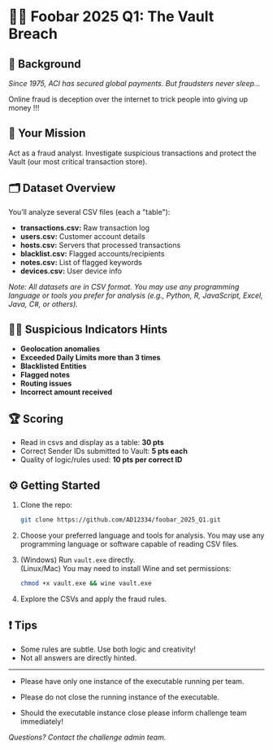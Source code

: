 # 🕵️‍♂️ Foobar 2025 Q1: The Vault Breach

## 🚀 Background
*Since 1975, ACI has secured global payments. But fraudsters never sleep...*

Online fraud is deception over the internet to trick people into giving up money !!! 

## 🎯 Your Mission
Act as a fraud analyst. Investigate suspicious transactions and protect the Vault (our most critical transaction store).

## 🗂️ Dataset Overview
You’ll analyze several CSV files (each a "table"):

- **transactions.csv:** Raw transaction log
- **users.csv:** Customer account details
- **hosts.csv:** Servers that processed transactions
- **blacklist.csv:** Flagged accounts/recipients
- **notes.csv:** List of flagged keywords
- **devices.csv:** User device info

*Note: All datasets are in CSV format. You may use any programming language or tools you prefer for analysis (e.g., Python, R, JavaScript, Excel, Java, C#, or others).*

## 🕵️‍♀️ Suspicious Indicators Hints
- **Geolocation anomalies**
- **Exceeded Daily Limits more than 3 times** 
- **Blacklisted Entities**
- **Flagged notes**
- **Routing issues**
- **Incorrect amount received**

## 🏆 Scoring
- Read in csvs and display as a table: **30 pts**
- Correct Sender IDs submitted to Vault: **5 pts each**
- Quality of logic/rules used: **10 pts per correct ID**

## ⚙️ Getting Started
1. Clone the repo:
   ```sh
   git clone https://github.com/AD12334/foobar_2025_Q1.git
   ```
2. Choose your preferred language and tools for analysis. You may use any programming language or software capable of reading CSV files.
3. (Windows) Run `vault.exe` directly.  
   (Linux/Mac) You may need to install Wine and set permissions:  
   ```sh
   chmod +x vault.exe && wine vault.exe
   ```

4. Explore the CSVs and apply the fraud rules.

## ❗ Tips
- Some rules are subtle. Use both logic and creativity!
- Not all answers are directly hinted.

---
- Please have only one instance of the executable running per team.

- Please do not close the running instance of the executable.

- Should the executable instance close please inform challenge team immediately!

*Questions? Contact the challenge admin team.*

